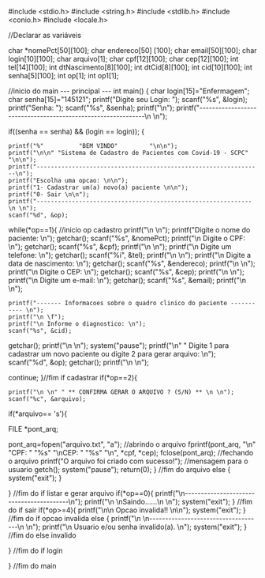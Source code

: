 #include <stdio.h>
#include <string.h>
#include <stdlib.h>
#include <conio.h>
#include <locale.h>


//Declarar as variáveis


char *nomePct[50][100];
char endereco[50] [100];
char email[50][100];
char login[10][100];
char arquivo[1];
char cpf[12][100];
char cep[12][100];
int tel[14][100];
int dtNascimento[8][100];
int dtCid[8][100];
int cid[10][100];
int senha[5][100];
int op[1];
int op1[1];


//inicio do main --- principal ---
int main()
{
char login[15]="Enfermagem";
char senha[15]="145121";
	printf("Digite seu Login: ");
	scanf("%s", &login);
	printf("Senha: ");
	scanf("%s", &senha);
	printf("\n");
	printf("-------------------------------------------------------------\n \n");
	
	
if((senha == senha) && (login == login));
{
	
	printf("%"			"BEM VINDO"			"\n\n");
	printf("\n\n" "Sistema de Cadastro de Pacientes com Covid-19 - SCPC" "\n\n");
	printf("----------------------------------------------------------------\n");
	printf("Escolha uma opcao: \n\n");
	printf("1- Cadastrar um(a) novo(a) paciente \n\n");
	printf("0- Sair \n\n");
	printf("-------------------------------------------------------------\n \n");
	scanf("%d", &op);
	
while(*op==1){ //inicio op cadastro
	printf("\n \n");
	printf("Digite o nome do paciente: \n");
getchar();
	scanf("%s", &nomePct);
	printf("\n Digite o CPF: \n");
getchar();
	scanf("%s", &cpf);
	printf("\n \n");
	printf("\n Digite um telefone: \n");
getchar();
	scanf("%i", &tel);
	printf("\n \n");
	printf("\n Digite a data de nascimento: \n");
getchar();
	scanf("%s", &endereco);
	printf("\n \n");
	printf("\n Digite o CEP: \n");
getchar();
	scanf("%s", &cep);
	printf("\n \n");
	printf("\n Digite um e-mail: \n");
getchar();
	scanf("%s", &email);
	printf("\n \n");
  
	
	printf("------- Informacoes sobre o quadro clinico do paciente ----------- \n");
	printf("\n \f");
	printf("\n Informe o diagnostico: \n");
	scanf("%s", &cid);
getchar();
	printf("\n \n");
	system("pause");
	printf("\n" " Digite 1 para cadastrar um novo paciente ou digite 2 para gerar arquivo: \n");
	scanf("%d", &op);
getchar();
	printf("\n \n");

continue;
}//fim if cadastrar
if(*op==2){
	
	printf("\n \n" " ** CONFIRMA GERAR O ARQUIVO ? (S/N) ** \n \n");
	scanf("%c", &arquivo);
	
	
if(*arquivo== 's'){
	
	
FILE *pont_arq;

pont_arq=fopen("arquivo.txt", "a"); //abrindo o arquivo
fprintf(pont_arq, "\n" "CPF: " "%s" "\nCEP: " "%s" "\n", *cpf, *cep);
fclose(pont_arq); //fechando o arquivo
	printf("O arquivo foi criado com sucesso!"); //mensagem para o usuario
getch();
	system("pause");
return(0);
} //fim do arquivo
else {
	system("exit");
	}
		
} //fim do if listar e gerar arquivo
if(*op==0){
	printf("\n-----------------------------------------\n");
	printf("\n \nSaindo......\n \n");
	system("exit");
} //fim do if sair
if(*op>=4){
	printf("\n\n Opcao invalida!! \n\n");
	system("exit");	
} //fim do if opcao invalida
else {
	printf("\n \n------------------------------------\n \n");
	printf("\n Usuario e/ou senha invalido(a). \n");
	system("exit");
} //fim do else invalido	
	
	
} //fim do if login
	
} //fim do main
